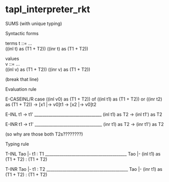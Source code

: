 # tapl_interpreter_rkt
SUMS (with unique typing)

Syntactic forms

terms
t ::= ...                        
      ((inl t) as (T1 + T2))
	  ((inr t) as (T1 + T2))

values	  
v ::= ...                       
      ((inl v) as (T1 + T2))
	  ((inr v) as (T1 + T2))
	  
(break that line)


Evaluation rule

E-CASEINL/R
case ((inl v0) as (T1 + T2)) of ((inl t1) as (T1 + T2))
                             or ((inr t2) as (T1 + T2))
							 -> [x1 |-> v0]t1
							 -> [x2 |-> v0]t2

E-INL
            t1 -> t1'
\_________________________________
(inl t1) as T2 -> (inl t1') as T2

E-INR
            t1 -> t1'
\_________________________________
(inr t1) as T2 -> (inr t1') as T2

(so why are those both T2s????????)


Typing rule

T-INL
            Tao |- t1 : T1
\________________________________________
Tao |- (inl t1) as (T1 + T2) : (T1 + T2)

T-INR
            Tao |- t1 : T2
\________________________________________
Tao |- (inr t1) as (T1 + T2) : (T1 + T2)


